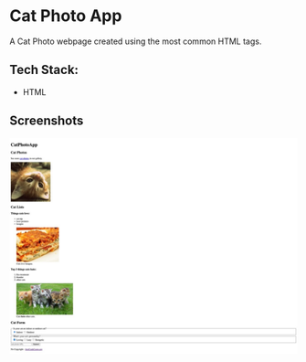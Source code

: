 # Cat Photo App

A Cat Photo webpage created using the most common HTML tags.

## Tech Stack:

- HTML 


## Screenshots
![Cat Photo App Screenshot](../assets/images/screenshots/cat-photo.jpeg)